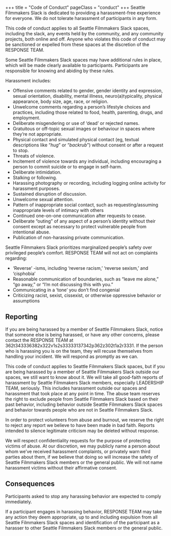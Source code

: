 +++
title = "Code of Conduct"
pageClass = "conduct"
+++
<span class="community-name">Seattle Filmmakers Slack</span> is dedicated to providing a harassment-free
experience for everyone. We do not tolerate harassment of participants in any form.

This code of conduct applies to all <span class="community-name">Seattle Filmmakers Slack</span> spaces,
including the slack, any events held by the community, and any community projects, both online and off.
Anyone who violates this code of conduct may be sanctioned or expelled from these spaces at the
discretion of the RESPONSE TEAM.

Some <span class="community-name">Seattle Filmmakers Slack</span> spaces may have additional rules in
place, which will be made clearly available to participants. Participants are responsible for knowing
and abiding by these rules.

Harassment includes:

* Offensive comments related to gender, gender identity and expression, sexual orientation, disability, mental
  illness, neuro(a)typicality, physical appearance, body size, age, race, or religion.
* Unwelcome comments regarding a person’s lifestyle choices and practices, including those related to food, health,
  parenting, drugs, and employment.
* Deliberate misgendering or use of ‘dead’ or rejected names.
* Gratuitous or off-topic sexual images or behaviour  in spaces where they’re not appropriate.
* Physical contact and simulated physical contact (eg, textual descriptions like “*hug*” or “*backrub*”)
  without consent or after a request to stop.
* Threats of violence.
* Incitement of violence towards any individual, including encouraging a person to commit
  suicide or to engage in self-harm.
* Deliberate intimidation.
* Stalking or following.
* Harassing photography or recording, including logging online activity for harassment purposes.
* Sustained disruption of discussion.
* Unwelcome sexual attention.
* Pattern of inappropriate social contact, such as requesting/assuming inappropriate levels of intimacy with others
* Continued one-on-one communication after requests to cease.
* Deliberate “outing” of any aspect of a person’s identity without their consent except as necessary to
  protect vulnerable people from intentional abuse.
* Publication of non-harassing private communication. 

<span class="community-name">Seattle Filmmakers Slack</span> prioritizes marginalized people’s safety over privileged people’s comfort. RESPONSE TEAM will not act on complaints regarding:

* ‘Reverse’ -isms, including ‘reverse racism,’ ‘reverse sexism,’ and ‘cisphobia’
* Reasonable communication of boundaries, such as “leave me alone,” “go away,” or “I’m not discussing this with you.”
* Communicating in a ‘tone’ you don’t find congenial
* Criticizing racist, sexist, cissexist, or otherwise oppressive behavior or assumptions 

## Reporting

If you are being harassed by a member of <span class="community-name">Seattle Filmmakers Slack</span>,
notice that someone else is being harassed, or have any other concerns, please contact
the RESPONSE TEAM at <a id="reporting-id">362t343336382x322v1s2s33333137342p362z302t1a2r3331</a>. If the person who is harassing you
is on the team, they will recuse themselves from handling your incident. We will respond as promptly as we can.

This code of conduct applies to <span class="community-name">Seattle Filmmakers Slack</span> spaces,
but if you are being harassed by a member of <span class="community-name">Seattle Filmmakers Slack</span>
outside our spaces, we still want to know about it. We will take all good-faith reports of
harassment by <span class="community-name">Seattle Filmmakers Slack</span> members, especially
LEADERSHIP TEAM, seriously. This includes harassment outside our spaces and
harassment that took place at any point in time. The abuse team reserves the right to
exclude people from <span class="community-name">Seattle Filmmakers Slack</span> based on their
past behavior, including behavior outside <span class="community-name">Seattle Filmmakers Slack</span> spaces
and behavior towards people who are not in <span class="community-name">Seattle Filmmakers Slack</span>.

In order to protect volunteers from abuse and burnout, we reserve the right to reject any report
we believe to have been made in bad faith. Reports intended to silence legitimate criticism may
be deleted without response.

We will respect confidentiality requests for the purpose of protecting victims of abuse.
At our discretion, we may publicly name a person about whom we’ve received
harassment complaints, or privately warn third parties about them, if we believe that doing
so will increase the safety of <span class="community-name">Seattle Filmmakers Slack</span>
members or the general public. We will not name harassment victims without their affirmative consent.

## Consequences

Participants asked to stop any harassing behavior are expected to comply immediately.

If a participant engages in harassing behavior, RESPONSE TEAM may take any action they
deem appropriate, up to and including expulsion from all
<span class="community-name">Seattle Filmmakers Slack</span> spaces and identification
of the participant as a harasser to other <span class="community-name">Seattle Filmmakers Slack</span> members or the general public.